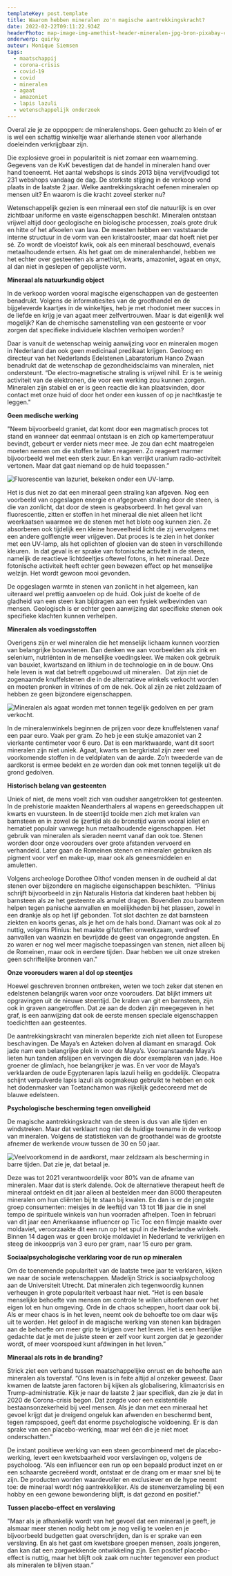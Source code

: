 ```yaml
---
templateKey: post.template
title: Waarom hebben mineralen zo'n magische aantrekkingskracht?
date: 2022-02-22T09:11:22.934Z
headerPhoto: map-image-img-amethist-header-mineralen-jpg-bron-pixabay-com-onderschrift-de-magische-kracht-van-mineralen
onderwerp: quirky
auteur: Monique Siemsen
tags:
  - maatschappij
  - corona-crisis
  - covid-19
  - covid
  - mineralen
  - agaat
  - amazoniet
  - lapis lazuli
  - wetenschappelijk onderzoek
---
```

Overal zie je ze oppoppen: de mineralenshops. Geen gehucht zo klein of er is wel een schattig winkeltje waar allerhande stenen voor allerhande doeleinden verkrijgbaar zijn. 

Die explosieve groei in populariteit is niet zomaar een waarneming. Gegevens van de KvK bevestigen dat de handel in mineralen hand over hand toeneemt. Het aantal webshops is sinds 2013 bijna vervijfvoudigd tot 231 webshops vandaag de dag. De sterkste stijging in de verkoop vond plaats in de laatste 2 jaar. Welke aantrekkingskracht oefenen mineralen op mensen uit? En waarom is die kracht zoveel sterker nu?

Wetenschappelijk gezien is een mineraal een stof die natuurlijk is en over zichtbaar uniforme en vaste eigenschappen beschikt. Mineralen ontstaan vrijwel altijd door geologische en biologische processen, zoals grote druk en hitte of het afkoelen van lava. De meesten hebben een vaststaande interne structuur in de vorm van een kristalrooster, maar dat hoeft niet per sé. Zo wordt de vloeistof kwik, ook als een mineraal beschouwd, evenals metaalhoudende ertsen. Als het gaat om de mineralenhandel, hebben we het echter over gesteenten als amethist, kwarts, amazoniet, agaat en onyx, al dan niet in geslepen of gepolijste vorm.

**Mineraal als natuurkundig object**

In de verkoop worden vooral magische eigenschappen van de gesteenten benadrukt. Volgens de informatiesites van de groothandel en de bijgeleverde kaartjes in de winkeltjes, heb je met rhodoniet meer succes in de liefde en krijg je van agaat meer zelfvertrouwen. Maar is dat eigenlijk wel mogelijk? Kan de chemische samenstelling van een gesteente er voor zorgen dat specifieke individuele klachten verholpen worden? 

Daar is vanuit de wetenschap weinig aanwijzing voor en mineralen mogen in Nederland dan ook geen medicinaal predikaat krijgen. Geoloog en directeur van het Nederlands Edelstenen Labaratorium Hanco Zwaan benadrukt dat de wetenschap de gezondheidsclaims van mineralen, niet ondersteunt. “De electro-magnetische straling is vrijwel nihil. Er is te weinig activiteit van de elektronen, die voor een werking zou kunnen zorgen. Mineralen zijn stabiel en er is geen reactie die kan plaatsvinden, door contact met onze huid of door het onder een kussen of op je nachtkastje te leggen."

**Geen medische werking**

"Neem bijvoorbeeld graniet, dat komt door een magmatisch proces tot stand en wanneer dat eenmaal ontstaan is en zich op kamertemperatuur bevindt, gebeurt er verder niets meer mee. Je zou dan echt maatregelen moeten nemen om die stoffen te laten reageren. Zo reageert marmer bijvoorbeeld wel met een sterk zuur. En kan verrijkt uranium radio-activiteit vertonen. Maar dat gaat niemand op de huid toepassen.”

![Fluorescentie van lazuriet, bekeken onder een UV-lamp.](/img/lazuriet-fluor-mineralen.jpg "Pixabay.com")

Het is dus niet zo dat een mineraal geen straling kan afgeven. Nog een voorbeeld van opgeslagen energie en afgegeven straling door de steen, is die van zonlicht, dat door de steen is geabsorbeerd. In het geval van fluorescentie, zitten er stoffen in het mineraal die niet alleen het licht weerkaatsen waarmee we de stenen met het blote oog kunnen zien. Ze absorberen ook tijdelijk een kleine hoeveelheid licht die zij vervolgens met een andere golflengte weer vrijgeven. Dat proces is te zien in het donker met een UV-lamp, als het oplichten of gloeien van de steen in verschillende kleuren.  In dat geval is er sprake van fotonische activiteit in de steen, namelijk de reactieve lichtdeeltjes oftewel fotons, in het mineraal. Deze fotonische activiteit heeft echter geen bewezen effect op het menselijke welzijn. Het wordt gewoon mooi gevonden.

De opgeslagen warmte in stenen van zonlicht in het algemeen, kan uiteraard wel prettig aanvoelen op de huid. Ook juist de koelte of de gladheid van een steen kan bijdragen aan een fysiek welbevinden van mensen. Geologisch is er echter geen aanwijzing dat specifieke stenen ook specifieke klachten kunnen verhelpen.

**Mineralen als voedingsstoffen**

Overigens zijn er wel mineralen die het menselijk lichaam kunnen voorzien van belangrijke bouwstenen. Dan denken we aan voorbeelden als zink en selenium, nutriënten in de menselijke voedingsleer. We maken ook gebruik van bauxiet, kwartszand en lithium in de technologie en in de bouw. Ons hele leven is wat dat betreft opgebouwd uit mineralen.  Dat zijn niet de zogenaamde knuffelstenen die in de alternatieve winkels verkocht worden en moeten pronken in vitrines of om de nek. Ook al zijn ze niet zeldzaam of hebben ze geen bijzondere eigenschappen.

![Mineralen als agaat worden met tonnen tegelijk gedolven en per gram verkocht.](/img/mijnbouw-mineralen-veldplaat.jpg "Pixabay.com")

In de mineralenwinkels beginnen de prijzen voor deze knuffelstenen vanaf een paar euro. Vaak per gram. Zo heb je een stukje amazoniet van 2 vierkante centimeter voor 6 euro. Dat is een marktwaarde, want dit soort mineralen zijn niet uniek. Agaat, kwarts en bergkristal zijn zeer veel voorkomende stoffen in de veldplaten van de aarde. Zo’n tweederde van de aardkorst is ermee bedekt en ze worden dan ook met tonnen tegelijk uit de grond gedolven.

**Historisch belang van gesteenten**

Uniek of niet, de mens voelt zich van oudsher aangetrokken tot gesteenten. In de prehistorie maakten Neanderthalers al wapens en gereedschappen uit kwarts en vuursteen. In de steentijd tooide men zich met kralen van barnsteen en in zowel de ijzertijd als de bronstijd waren vooral ioliet en hematiet populair vanwege hun metaalhoudende eigenschappen. Het gebruik van mineralen als sieraden neemt vanaf dan ook toe. Stenen worden door onze voorouders over grote afstanden vervoerd en verhandeld. Later gaan de Romeinen stenen en mineralen gebruiken als pigment voor verf en make-up, maar ook als geneesmiddelen en amuletten. 

Volgens archeologe Dorothee Olthof vonden mensen in de oudheid al dat stenen over bijzondere en magische eigenschappen beschikten.  “Plinius schrijft bijvoorbeeld in zijn Naturalis Historia dat kinderen baat hebben bij barnsteen als ze het gesteente als amulet dragen. Bovendien zou barnsteen helpen tegen panische aanvallen en moeilijkheden bij het plassen, zowel in een drankje als op het lijf gebonden. Tot slot dachten ze dat barnsteen ziekten en koorts genas, als je het om de hals bond. Diamant was ook al zo nuttig, volgens Plinius: het maakte gifstoffen onwerkzaam, verdreef aanvallen van waanzin en bevrijdde de geest van ongegronde angsten. En zo waren er nog wel meer magische toepassingen van stenen, niet alleen bij de Romeinen, maar ook in eerdere tijden. Daar hebben we uit onze streken geen schriftelijke bronnen van."

**Onze voorouders waren al dol op steentjes**

Hoewel geschreven bronnen ontbreken, weten we toch zeker dat stenen en edelstenen belangrijk waren voor onze voorouders. Dat blijkt immers uit opgravingen uit de nieuwe steentijd. De kralen van git en barnsteen, zijn ook in graven aangetroffen. Dat ze aan de doden zijn meegegeven in het graf, is een aanwijzing dat ook de eerste mensen speciale eigenschappen toedichtten aan gesteentes.

De aantrekkingskracht van mineralen beperkte zich niet alleen tot Europese beschavingen. De Maya’s en Azteken dolven al diamant en smaragd. Ook jade nam een belangrijke plek in voor de Maya’s. Vooraanstaande Maya’s lieten hun tanden afslijpen en vervingen die door exemplaren van jade. Hoe groener de glimlach, hoe belangrijker je was. En ver voor de Maya’s verklaarden de oude Egyptenaren lapis lazuli heilig en goddelijk. Cleopatra schijnt verpulverde lapis lazuli als oogmakeup gebruikt te hebben en ook het dodenmasker van Toetanchamon was rijkelijk gedecoreerd met de blauwe edelsteen.

**Psychologische bescherming tegen onveiligheid**

De magische aantrekkingskracht van de steen is dus van alle tijden en windstreken. Maar dat verklaart nog niet de huidige toename in de verkoop van mineralen. Volgens de statistieken van de groothandel was de grootste afnemer de werkende vrouw tussen de 30 en 50 jaar. 

![Veelvoorkomend in de aardkorst, maar zeldzaam als bescherming in barre tijden. Dat zie je, dat betaal je.](/img/agaat-geslepen-mineralen.jpg "Pixabay.com")

Deze was tot 2021 verantwoordelijk voor 80% van de afname van mineralen. Maar dat is sterk dalende. Ook de alternatieve therapeut heeft de mineraal ontdekt en dit jaar alleen al bestelden meer dan 8000 therapeuten mineralen om hun cliënten bij te staan bij kwalen. En dan is er de jongste groep consumenten: meisjes in de leeftijd van 13 tot 18 jaar die in snel tempo de spirituele winkels van hun voorraden afhelpen. Toen in februari van dit jaar een Amerikaanse influencer op Tic Toc een filmpje maakte over moldaviet, veroorzaakte dit een run op het spul in de Nederlandse winkels. Binnen 14 dagen was er geen brokje moldaviet in Nederland te verkrijgen en steeg de inkoopprijs van 3 euro per gram, naar 15 euro per gram.

**Sociaalpsychologische verklaring voor de run op mineralen**

Om de toenemende populariteit van de laatste twee jaar te verklaren, kijken we naar de sociale wetenschappen. Madelijn Strick is sociaalpsycholoog aan de Universiteit Utrecht. Dat mineralen zich tegenwoordig kunnen verheugen in grote populariteit verbaast haar niet. “Het is een basale menselijke behoefte van mensen om controle te willen uitoefenen over het eigen lot en hun omgeving. Orde in de chaos scheppen, hoort daar ook bij. Als er meer chaos is in het leven, neemt ook de behoefte toe om daar wijs uit te worden. Het geloof in de magische werking van stenen kan bijdragen aan de behoefte om meer grip te krijgen over het leven. Het is een heerlijke gedachte dat je met de juiste steen er zelf voor kunt zorgen dat je gezonder wordt, of meer voorspoed kunt afdwingen in het leven.”

**Mineraal als rots in de branding?**

Strick ziet een verband tussen maatschappelijke onrust en de behoefte aan mineralen als toverstaf. “Ons leven is in feite altijd al onzeker geweest. Daar kwamen de laatste jaren factoren bij kijken als globalisering, klimaatcrisis en Trump-administratie. Kijk je naar de laatste 2 jaar specifiek, dan zie je dat in 2020 de Corona-crisis begon. Dat zorgde voor een existentiële bestaansonzekerheid bij veel mensen. Als je dan met een mineraal het gevoel krijgt dat je dreigend ongeluk kan afwenden en beschermd bent, tegen rampspoed, geeft dat enorme psychologische voldoening. Er is dan sprake van een placebo-werking, maar wel één die je niet moet onderschatten.”

De instant positieve werking van een steen gecombineerd met de placebo-werking, levert een kwetsbaarheid voor verslavingen op, volgens de psycholoog. “Als een influencer een run op een bepaald product inzet en er een schaarste gecreëerd wordt, ontstaat er de drang om er maar snel bij te zijn. De producten worden waardevoller en exclusiever en de hype neemt toe: de mineraal wordt nóg aantrekkelijker. Als de stenenverzameling bij een hobby en een gewone bewondering blijft, is dat gezond en positief." 

**Tussen placebo-effect en verslaving**

"Maar als je afhankelijk wordt van het gevoel dat een mineraal je geeft, je alsmaar meer stenen nodig hebt om je nog veilig te voelen en je bijvoorbeeld budgetten gaat overschrijden, dan is er sprake van een verslaving. En als het gaat om kwetsbare groepen mensen, zoals jongeren, dan kan dat een zorgwekkende ontwikkeling zijn. Een positief placebo-effect is nuttig, maar het blijft ook zaak om nuchter tegenover een product als mineralen te blijven staan.”